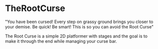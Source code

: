 # TheRootCurse
"You have been cursed! Every step on grassy ground brings you closer to your demise. Be quick! Be smart! This is so you can avoid the Root Curse"

The Root Curse is a simple 2D platformer with stages and the goal is to make it through the end while managing your curse bar. 
